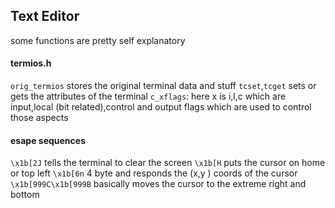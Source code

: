 ## **Text Editor**
some functions are pretty self explanatory

#### termios.h
`orig_termios` stores the original terminal data and stuff
`tcset`,`tcget` sets or gets the attributes of the terminal
`c_xflags`: here x is i,l,c which are input,local (bit related),control and output flags which are used to control those aspects 

#### esape sequences
`\x1b[2J` tells the terminal to clear the screen
`\x1b[H` puts the cursor on home or top left
`\x1b[6n` 4 byte and responds the (x,y ) coords of the cursor
`\x1b[999C\x1b[999B` basically moves the cursor to the extreme right and bottom


<!-- todo complete the docs -->


